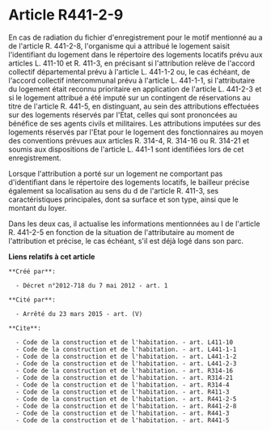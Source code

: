 # Article R441-2-9

En cas de radiation du fichier d'enregistrement pour le motif mentionné au a de l'article R. 441-2-8, l'organisme qui a
attribué le logement saisit l'identifiant du logement dans le répertoire des logements locatifs prévu aux articles L. 411-10
et R. 411-3, en précisant si l'attribution relève de l'accord collectif départemental prévu à l'article L. 441-1-2 ou, le cas
échéant, de l'accord collectif intercommunal prévu à l'article L. 441-1-1, si l'attributaire du logement était reconnu
prioritaire en application de l'article L. 441-2-3 et si le logement attribué a été imputé sur un contingent de réservations
au titre de l'article R. 441-5, en distinguant, au sein des attributions effectuées sur des logements réservés par l'Etat,
celles qui sont prononcées au bénéfice de ses agents civils et militaires. Les attributions imputées sur des logements
réservés par l'Etat pour le logement des fonctionnaires au moyen des conventions prévues aux articles R. 314-4, R. 314-16 ou 
R. 314-21 et soumis aux dispositions de l'article L. 441-1 sont identifiées lors de cet enregistrement. 

Lorsque l'attribution a porté sur un logement ne comportant pas d'identifiant dans le répertoire des logements locatifs, le
bailleur précise également sa localisation au sens du d de l'article R. 411-3, ses caractéristiques principales, dont sa
surface et son type, ainsi que le montant du loyer. 

Dans les deux cas, il actualise les informations mentionnées au I de l'article R. 441-2-5 en fonction de la situation de
l'attributaire au moment de l'attribution et précise, le cas échéant, s'il est déjà logé dans son parc.

**Liens relatifs à cet article**

	**Créé par**:

	  - Décret n°2012-718 du 7 mai 2012 - art. 1

	**Cité par**:

	  - Arrêté du 23 mars 2015 - art. (V)

	**Cite**:

	  - Code de la construction et de l'habitation. - art. L411-10
	  - Code de la construction et de l'habitation. - art. L441-1-1
	  - Code de la construction et de l'habitation. - art. L441-1-2
	  - Code de la construction et de l'habitation. - art. L441-2-3
	  - Code de la construction et de l'habitation. - art. R314-16
	  - Code de la construction et de l'habitation. - art. R314-21
	  - Code de la construction et de l'habitation. - art. R314-4
	  - Code de la construction et de l'habitation. - art. R411-3
	  - Code de la construction et de l'habitation. - art. R441-2-5
	  - Code de la construction et de l'habitation. - art. R441-2-8
	  - Code de la construction et de l'habitation. - art. R441-3
	  - Code de la construction et de l'habitation. - art. R441-5
